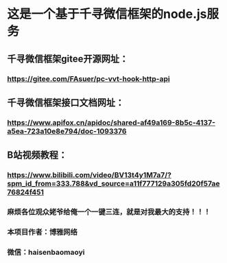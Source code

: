 # 这是一个基于千寻微信框架的node.js服务
## 千寻微信框架gitee开源网址：
### https://gitee.com/FAsuer/pc-vvt-hook-http-api
## 千寻微信框架接口文档网址：
### https://www.apifox.cn/apidoc/shared-af49a169-8b5c-4137-a5ea-723a10e8e794/doc-1093376
## B站视频教程：
### https://www.bilibili.com/video/BV13t4y1M7a7/?spm_id_from=333.788&vd_source=a11f777129a305fd20f57ae76824f451
### 麻烦各位观众姥爷给俺一个一键三连，就是对我最大的支持！！！
### 本项目作者：博雅网络
### 微信：haisenbaomaoyi
